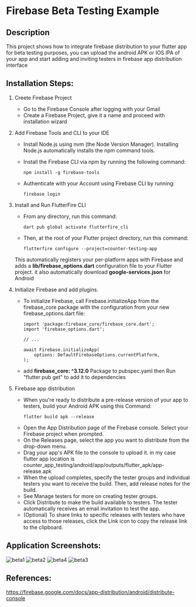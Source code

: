 # Firebase Beta Testing Example

## Description
This project shows how to integrate firebase distribution to your flutter app for beta testing purposes, 
you can upload the android APK or IOS IPA of your app and start adding and inviting testers in firebase app distribution interface 

## Installation Steps:

1. Creete Firebase Project
   - Go to the Firebase Console after logging with your Gmail
   - Create a Firebase Project, give it a name and proceed with installation wizard
     
2. Add Firebase Tools and CLI to your IDE
   
     - Install Node.js using nvm (the Node Version Manager).
       Installing Node.js automatically installs the npm command tools.
           
     - Install the Firebase CLI via npm by running the following command:
         ~~~
         npm install -g firebase-tools 
         ~~~
     - Authenticate with your Account using Firebase CLI by running:
         ~~~
         firebase login
         ~~~
3. Install and Run FlutterFire CLI
   - From any directory, run this command:
       ~~~
       dart pub global activate flutterfire_cli
       ~~~
   - Then, at the root of your Flutter project directory, run this command:
       ~~~
       flutterfire configure --project=counter-testing-app
       ~~~
   This automatically registers your per-platform apps with Firebase and adds a **lib/firebase_options.dart** configuration file to your Flutter project.
   it also automatically download **google-services.json** for Android 
   
4. Initialize Firebase and add plugins.
   - To initialize Firebase, call Firebase.initializeApp from the firebase_core package with the configuration from your new firebase_options.dart file:
      ~~~
      import 'package:firebase_core/firebase_core.dart';
      import 'firebase_options.dart';
      
      // ...
      
      await Firebase.initializeApp(
          options: DefaultFirebaseOptions.currentPlatform,
      );
      ~~~
   - add **firebase_core: ^3.12.0** Package to pubspec.yaml then Run "flutter pub get" to add it to dependencies
   
5. Firebase app distribution
   -  When you're ready to distribute a pre-release version of your app to testers, build your Android APK using this Command:
      ~~~
      flutter build apk --release
      ~~~
   -  Open the App Distribution page of the Firebase console. Select your Firebase project when prompted.
   -  On the Releases page, select the app you want to distribute from the drop-down menu.
   -  Drag your app's APK file to the console to upload it. in my case flutter app location is counter_app_testing/android/app/outputs/flutter_apk/app-release.apk
   -  When the upload completes, specify the tester groups and individual testers you want to receive the build. Then, add release notes for the build.
   -  See Manage testers for more on creating tester groups.
   -  Click Distribute to make the build available to testers. The tester automatically receives an email invitation to test the app.
   -  (Optional) To share links to specific releases with testers who have access to those releases, click the Link icon to copy the release link to the clipboard.
     
## Application Screenshots: 
![beta1](https://github.com/user-attachments/assets/386f3c26-19a0-4cce-a746-a824316242b7)
![beta2](https://github.com/user-attachments/assets/fd80a70b-6fdc-466c-a8be-3bc43fa476d9)
![beta4](https://github.com/user-attachments/assets/b4cfc63a-35cc-4cfb-9082-a5330551b3b9)
![beta3](https://github.com/user-attachments/assets/b3aac88c-1b22-4fb4-8210-6b0693dd05b9)

## References:
https://firebase.google.com/docs/app-distribution/android/distribute-console


